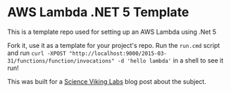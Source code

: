 # AWS Lambda .NET 5 Template

This is a template repo used for setting up an AWS Lambda using .Net 5

Fork it, use it as a template for your project's repo. Run the `run.cmd` script
and run `curl -XPOST "http://localhost:9000/2015-03-31/functions/function/invocations" -d 'hello lambda'`
in a shell to see it run!

This was built for a [Science Viking Labs](https://sciencevikinglabs.com/) blog post about the subject.